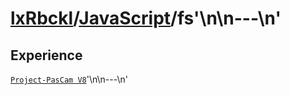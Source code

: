 # [lxRbckl]()/[JavaScript](/JavaScript)/fs'\n\n---\n'
## Experience
[`Project-PasCam V8`](https://github.com/lxRbckl/Project-PasCam/blob/V8/README.md)'\n\n---\n'